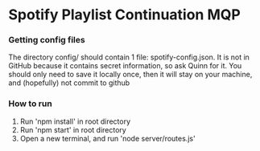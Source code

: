 # Spotify Playlist Continuation MQP

### Getting config files
The directory config/ should contain 1 file: spotify-config.json.
It is not in GitHub because it contains secret information, so ask Quinn for it.
You should only need to save it locally once, then it will stay on your machine, and (hopefully) not commit to github

### How to run
1. Run 'npm install' in root directory
2. Run 'npm start' in root directory
3. Open a new terminal, and run 'node server/routes.js'